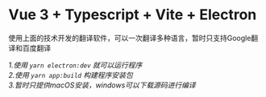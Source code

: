 # Vue 3 + Typescript + Vite + Electron

使用上面的技术开发的翻译软件，可以一次翻译多种语言，暂时只支持Google翻译和百度翻译

_1.使用 `yarn electron:dev` 就可以运行程序_ <br>
_2.使用 `yarn app:build` 构建程序安装包_ <br>
_3.暂时只提供macOS安装，windows可以下载源码进行编译_  
